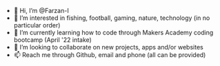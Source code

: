 - 👋 Hi, I’m @Farzan-I
- 👀 I’m interested in fishing, football, gaming, nature, technology (in no particular order)
- 🌱 I’m currently learning how to code through Makers Academy coding bootcamp (April '22 intake)
- 💞️ I’m looking to collaborate on new projects, apps and/or websites
- 📫 Reach me through Github, email and phone (all can be provided)
